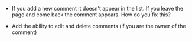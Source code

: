 <!-- * Nothing is loading. We get the following error:
  "Invariant Violation: WithFetch(...): Nothing was returned from render."
  How do you fix this? -->

<!-- * On the CharacterById page we get a warning:
  "The prop `loading` is marked as required in `WithFetch`, but its value is `undefined`."
  How do you fix this? -->

* If you add a new comment it doesn't appear in the list. If you leave the page and
  come back the comment appears. How do you fix this?
  
* Add the ability to edit and delete comments (if you are the owner of the comment)
